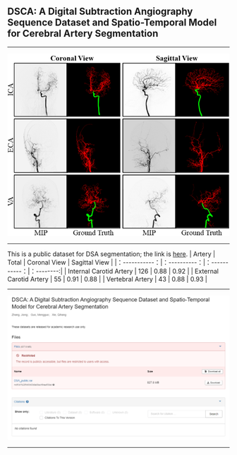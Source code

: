 ## DSCA: A Digital Subtraction Angiography Sequence Dataset and Spatio-Temporal Model for Cerebral Artery Segmentation
****
![image](https://github.com/jiongzhang-john/DSCA/blob/main/images/label.png)
****
This is a public dataset for DSA segmentation; the link is [here](https://zenodo.org/records/11255024).
| Artery | Total | Coronal View | Sagittal View | 
|：-----------：|：----------：|：-----------：|：--------:|
| Internal Carotid Artery | 126 |    0.88   | 0.92   |
| External Carotid Artery  | 55 | 0.91      | 0.88   |
| Vertebral Artery | 43 | 0.88      | 0.93   |

****
![image](https://github.com/jiongzhang-john/DSCA/blob/main/images/link_.png)
****
